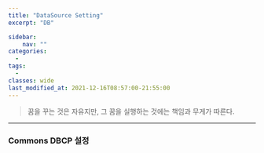 ```yaml
---
title: "DataSource Setting"
excerpt: "DB"

sidebar:
    nav: ""
categories:
  - 
tags:
  -  
classes: wide
last_modified_at: 2021-12-16T08:57:00-21:55:00
---
```


> 꿈을 꾸는 것은 자유지만, 그 꿈을 실행하는 것에는 책임과 무게가 따른다. 

***

### Commons DBCP 설정 


